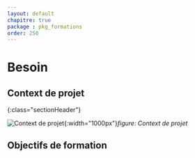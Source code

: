 ```yaml
---
layout: default
chapitre: true
package : pkg_formations
order: 250
---
```

# Besoin 
## Context de projet
{:class="sectionHeader"}

<!-- new slide  -->
![Context de projet](./images/Context-de-projet.jpg){:width="1000px"}_figure: Context de projet_

<!-- note -->




## Objectifs de formation 



<!-- new slide -->
